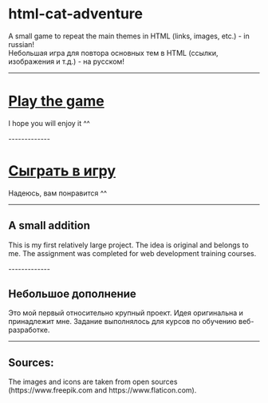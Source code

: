 # html-cat-adventure
<p>A small game to repeat the main themes in HTML (links, images, etc.) - in russian!
  <br>Небольшая игра для повтора основных тем в HTML (ссылки, изображения и т.д.) - на русском!</p>
    <hr>
<h1><a href='https://fiudzhi.github.io/html-cat-adventure/'>Play the game</a></h1>
 <p>I hope you will enjoy it ^^</p>
-------------
<h1><a href='https://fiudzhi.github.io/html-cat-adventure/'>Сыграть в игру</a></h1>
<p>Надеюсь, вам понравится ^^</p>
<hr>
<h2>A small addition</h2>
<p>This is my first relatively large project. The idea is original and belongs to me. The assignment was completed for web development training courses. </p>
-------------
<h2>Небольшое дополнение</h2>
<p>Это мой первый относительно крупный проект. Идея оригинальна и принадлежит мне. Задание выполнялось для курсов по обучению веб-разработке.</p>
<hr>
<h2>Sources:</h2>
<p>The images and icons are taken from open sources (https://www.freepik.com and https://www.flaticon.com).</p>
